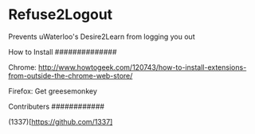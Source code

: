 Refuse2Logout
=============

Prevents uWaterloo's Desire2Learn from logging you out

How to Install
##############

Chrome: http://www.howtogeek.com/120743/how-to-install-extensions-from-outside-the-chrome-web-store/

Firefox: Get greesemonkey

Contributers
############

(1337)[https://github.com/1337]